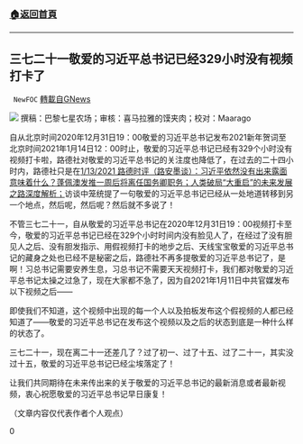 ###  [:house:返回首頁](https://github.com/ourhimalayas/txt)
---

## 三七二十一敬爱的习近平总书记已经329小时没有视频打卡了
` NewFOC` [轉載自GNews](https://gnews.org/zh-hans/749622/)

![]()![](https://gnews.org/wp-content/uploads/2021/01/封面-21.png)
撰稿：巴黎七星农场；审核：喜马拉雅的馍夹肉；校对：Maarago

自从北京时间2020年12月31日19：00敬爱的习近平总书记发布2021新年贺词至北京时间2021年1月14日12：00时止，敬爱的习近平总书记已经有329个小时没有视频打卡啦，路德社对敬爱的习近平总书记的关注度也降低了，在过去的二十四小时内，路德社只是在[1/13/2021 路德时评（路安墨谈）：习近平依然没有出来露面意味着什么？蓬佩澳发推一周后将离任国务卿职务；人类破局“大重启”的未来发展之路深度解析；](https://www.youtube.com/watch?v=gIbwSbLkxUE)访谈中笼统提了一句敬爱的习近平总书记已经从一处地道转移到另一个地点，然后呢，然后呢？然后就不多说了！

不管三七二十一，自从敬爱的习近平总书记在2020年12月31日19：00视频打卡至今，敬爱的习近平总书记已经在329个小时时间内没有脸见人了，在经过了没有胆见人之后、没有胆发指示、用假视频打卡的地步之后、天线宝宝敬爱的习近平总书记的藏身之处也已经不是秘密之后，路德社不再多提敬爱的习近平总书记了，是啊！习总书记需要安养生息，习总书记不需要天天视频打卡，我们都对敬爱的习近平总书记太操之过急了，现在大家都不急了，因为自2021年1月11日中共官媒发布以下视频之后——

即使我们不知道，这个视频中出现的每一个人以及拍板发布这个假视频的人都已经知道了——敬爱的习近平总书记在发布这个视频以及之后的状态到底是一种什么样的状态了。

三七二十一，现在离二十一还差几了？过了初一、过了十五、过了二十一，其实没过十五，敬爱的习近平总书记已经尘埃落定了！

让我们共同期待在未来传出来的关于敬爱的习近平总书记的最新消息或者最新视频，衷心祝愿敬爱的习近平总书记早日康复！

（文章内容仅代表作者个人观点）

0
